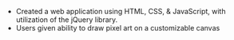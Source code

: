 - Created a web application using HTML, CSS, & JavaScript, with utilization of the jQuery library.
- Users given ability to draw pixel art on a customizable canvas
